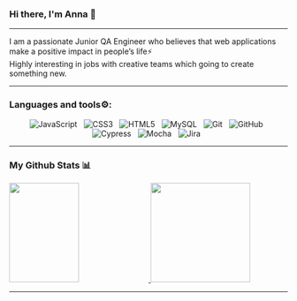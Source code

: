 ### Hi there, I'm Anna 👋

---

I am a passionate Junior QA Engineer who believes that web applications make a positive impact in people’s life⚡<br>
Highly interesting in jobs with creative teams which going to create something new.

---

### Languages and tools⚙️:

<p align="center">
<img src="https://img.shields.io/badge/javascript-%23323330.svg?style=for-the-badge&logo=javascript&logoColor=%23F7DF1E" alt="JavaScript" />&nbsp;&nbsp;
<img src="https://img.shields.io/badge/css3-%231572B6.svg?style=for-the-badge&logo=css3&logoColor=white" alt="CSS3" />&nbsp;&nbsp;
<img src="https://img.shields.io/badge/html5-%23E34F26.svg?style=for-the-badge&logo=html5&logoColor=white" alt="HTML5" />&nbsp;&nbsp;
<img src="https://img.shields.io/badge/mysql-%2300f.svg?style=for-the-badge&logo=mysql&logoColor=white" alt="MySQL" />&nbsp;&nbsp;
<img src="https://img.shields.io/badge/git-%23F05033.svg?style=for-the-badge&logo=git&logoColor=white" alt="Git" />&nbsp;&nbsp;
<img src="https://img.shields.io/badge/github-%23121011.svg?style=for-the-badge&logo=github&logoColor=white" alt="GitHub" />&nbsp;&nbsp;
<img src="https://img.shields.io/badge/-cypress-%23E5E5E5?style=for-the-badge&logo=cypress&logoColor=058a5e" alt="Cypress" />&nbsp;&nbsp;
<img src="https://img.shields.io/badge/-mocha-%238D6748?style=for-the-badge&logo=mocha&logoColor=white" alt="Mocha" />&nbsp;&nbsp;
<img src="https://img.shields.io/badge/jira-%230A0FFF.svg?style=for-the-badge&logo=jira&logoColor=white" alt="Jira" />&nbsp;&nbsp;
</p>

---
### My Github Stats 📊
<div>

  <a href="https://github.com/supremexkid">
  <img src="http://github-profile-summary-cards.vercel.app/api/cards/profile-details?username=supremexkid&theme=tokyonight", width="50%" height="180em"/>
  <a href="https://github.com/supremexkid">
  <img height="180em" src="https://github-readme-stats.vercel.app/api?username=supremexkid&show_icons=true&theme=shades-of-purple&include_all_commits=true&count_private=true"/>
</div>

 ---
<!--
**supremexkid/supremexkid** is a ✨ _special_ ✨ repository because its `README.md` (this file) appears on your GitHub profile.

Here are some ideas to get you started:

- 🔭 I’m currently working on ...
- 🌱 I’m currently learning TypeScript - Gherkin - Cucumber - Playwright
- 👯 I’m looking to collaborate on ...
- 🤔 I’m looking for help with ...
- 💬 Ask me about ...
- 📫 How to reach me: ...
- 😄 Pronouns: ...
- ⚡ Fun fact: ...
-->

